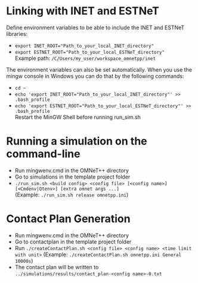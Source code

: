 # Linking with INET and ESTNeT

Define environment variables to be able to include the INET and ESTNeT libraries:
- `export INET_ROOT="Path_to_your_local_INET_directory"` <br>
- `export ESTNET_ROOT="Path_to_your_local_ESTNeT_directory"` <br>
Example path: `/C/Users/my_user/workspace_omnetpp/inet`

The environment variables can also be set automatically. When you use the mingw console in Windows you can do that by the following commands:
- `cd ~`
- `echo 'export INET_ROOT="Path_to_your_local_INET_directory"' >> .bash_profile`<br>
- `echo 'export ESTNET_ROOT="Path_to_your_local_ESTNeT_directory"' >> .bash_profile`<br>
Restart the MinGW Shell before running run_sim.sh

# Running a simulation on the command-line

- Run mingwenv.cmd in the OMNeT++ directory
- Go to simulations in the template project folder
- `./run_sim.sh <build config> <config file> [<config name>] [<Cmdenv|Qtenv>] [extra omnet args ...]` <br>
(Example: `./run_sim.sh release omnetpp.ini`)

# Contact Plan Generation

- Run mingwenv.cmd in the OMNeT++ directory
- Go to contactplan in the template project folder
- Run `./createContactPlan.sh <config file> <config name> <time limit with unit>` (Example: `./createContactPlan.sh omnetpp.ini General 10000s`)
- The contact plan will be written to `../simulations/results/contact_plan-<config name>-0.txt`

